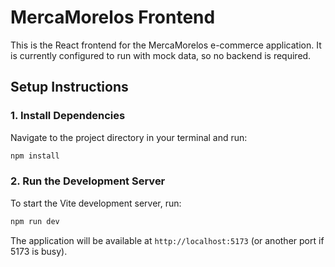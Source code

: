 # MercaMorelos Frontend

This is the React frontend for the MercaMorelos e-commerce application. It is currently configured to run with mock data, so no backend is required.

## Setup Instructions

### 1. Install Dependencies

Navigate to the project directory in your terminal and run:

```bash
npm install
```

### 2. Run the Development Server

To start the Vite development server, run:

```bash
npm run dev
```

The application will be available at `http://localhost:5173` (or another port if 5173 is busy).
